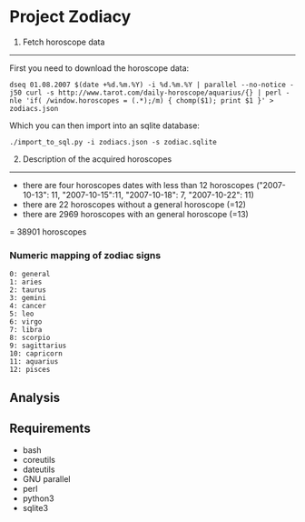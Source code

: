 Project Zodiacy
===============



1) Fetch horoscope data
-----------------------
First you need to download the horoscope data:

```
dseq 01.08.2007 $(date +%d.%m.%Y) -i %d.%m.%Y | parallel --no-notice -j50 curl -s http://www.tarot.com/daily-horoscope/aquarius/{} | perl -nle 'if( /window.horoscopes = (.*);/m) { chomp($1); print $1 }' > zodiacs.json
```

Which you can then import into an sqlite database:

```
./import_to_sql.py -i zodiacs.json -s zodiac.sqlite
```

2) Description of the acquired horoscopes
-----------------------------------------

* there are four horoscopes dates with less than 12 horoscopes ("2007-10-13": 11, "2007-10-15":11, "2007-10-18": 7, "2007-10-22": 11)
* there are 22 horoscopes without a general horoscope (=12)
* there are 2969 horoscopes with an general horoscope (=13)

= 38901 horoscopes

### Numeric mapping of zodiac signs

```
0: general
1: aries
2: taurus
3: gemini
4: cancer
5: leo
6: virgo
7: libra
8: scorpio
9: sagittarius
10: capricorn
11: aquarius
12: pisces
```

Analysis
--------


Requirements
------------

* bash
* coreutils
* dateutils
* GNU parallel
* perl
* python3
* sqlite3

